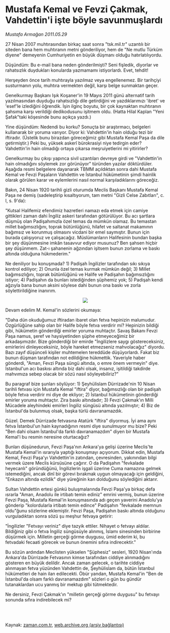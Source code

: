 # Mustafa Kemal ve Fevzi Çakmak, Vahdettin'i işte böyle savunmuşlardı

*Mustafa Armağan 2011.05.29*

<td class="columnist-detail">
<p>27 Nisan 2007 muhtırasından birkaç saat sonra "tsk.mil.tr" uzantılı bir siteden bana hem muhtıranın metni gönderiliyor, hem de "Ne mutlu Türküm diyene" demeyenin Cumhuriyetin en büyük düşmanı olduğu hatırlatılıyordu.</p>
<p>
<div id="haberMetinDiv">
<p> Düşündüm: Bu e-mail bana neden gönderilmişti? Seni fişledik, diyorlar ve rahatsızlık duydukları konularda yazmamamı istiyorlardı. Evet, tehdit!
<p>Herşeyden önce tarih muhtırayla yazılmaz veya engellenemez. Bir tarihçiyi susturmanın yolu, muhtıra vermekten değil, karşı belge sunmaktan geçer.
<p>Genelkurmay Başkanı Işık Koşaner'in 19 Mayıs 2011 günü alternatif tarih yazılmasından duyduğu rahatsızlığı dile getirdiğini ve yazdıklarımızı 'ibret' ve 'esef'le izlediğini öğrendik. İşin ilginç boyutu, bir çok kaynaktan muhtıranın şahsıma karşı verildiği dedikodusunu işitmem oldu. (Hatta Hilal Kaplan "Yeni Şafak"taki köşesinde bunu açıkça yazdı.)
<p>Yine düşündüm: Nedendi bu korku? Sonuçta bir araştırmacı, belgeleri kullanarak bir yoruma varıyor. Diyor ki: Vahdettin'in hain olduğu tezi bir iftiradır. (Üstelik bunu birazdan göreceğimiz gibi Mustafa Kemal Paşa da dile getirmiştir.) Peki bu, yüksek askerî bürokrasiyi niye tedirgin eder? Vahdettin'in hain olmadığı ortaya çıkarsa meşruiyetlerini mi yitirirler?
<p>Genelkurmay bu çıkışı yapınca sivil uzantıları devreye girdi ve "Vahdettin'in hain olmadığını söylemek zor görünüyor" türünden yazılar döktürdüler. Aşağıda resmi belgelere dayanarak TBMM açıldıktan sonra dahi Mustafa Kemal ve Fevzi Paşaların Vahdettin ve İstanbul hükümetinin şimdi hainlik olarak görülen karar ve eylemlerini nasıl normal karşıladıklarını göreceğiz.
<p>Bakın, 24 Nisan 1920 tarihli gizli oturumda Meclis Başkanı Mustafa Kemal Paşa ne demiş (sadeleştirip kısaltıyorum, tam metni "Gizli Celse Zabıtları", c. I, s. 9'da):
<p>"Kutsal Halifemiz efendimiz hazretleri namazı eda etmek için camiye gittikleri zaman dahi İngiliz askeri tarafından götürülüyor. Bu acı şartlara düşmüş olan Padişahımızla özel temas da mümkün olamaz. Bu temastan millet bağımsızlığını, toprak bütünlüğünü, hilafet ve saltanat makamının bağımsız ve korunmuş olmasını vicdani bir emel saymıştır. Bunun için burada çalışıyoruz ve çalışacağız. Müslümanların Halifesinin bundan başka bir şey düşünmesine imkân tasavvur ediyor musunuz? Ben şahsen hiçbir şey düşünmem. Zat-ı şahanenin ağzından işitsem bunun zorlama ve baskı altında olduğuna hükmederim."
<p>Ne deniliyor bu konuşmada? 1) Padişah İngilizler tarafından sıkı sıkıya kontrol ediliyor; 2) Onunla özel temas kurmak mümkün değil; 3) Millet bağımsızlığını, toprak bütünlüğünü ve Halife ve Padişahın bağımsızlığını istiyor; 4) Padişahın da bunları istediğinden şüphemiz yok; 5) Padişah kendi ağzıyla bana bunun aksini söylese dahi bunun ona baskı ve zorla söylettirildiğine inanırım.
<p><p align="center"><img src="http://web.archive.org/web/20110903091041im_/http://medya.zaman.com.tr/2011/05/29/armagan01.jpg"/>
<p>Devam edelim M. Kemal'in sözlerini okumaya:
<p>"Daha dün okuduğumuz iftiradan ibaret olan fetva hepinizin malumudur. Özgürlüğüne sahip olan bir Halife böyle fetva verdirir mi? Hepinizin bildiği gibi, hükümetin gönderdiği emirler yoruma muhtaçtır. Savaş Bakanı Fevzi Paşa namus, şeref ve haysiyetinden şüphe etmeyeceğimiz bir arkadaşımızdır. Bize gönderdiği bir emirde "İngilizlere saygı göstereceksiniz, emirlerini dinleyeceksiniz, böyle hareket etmezseniz mahvolacağız" diyordu. Bazı zayıf düşünceli kişiler muhtemelen tereddüde düşüyorlardı. Fakat biz bunun düşman tarafından not edildiğine hükmettik. Yaveriyle haber gönderdi, "Aman, Fevzi Paşa süngü altında, o emre önem vermeyin" diye. İstanbul'un acı baskısı altında biz dahi olsak, insanız, işitildiği takdirde mahvımıza sebep olacak bir sözü nasıl söyleyebiliriz?"
<p>Bu paragraf bize şunları söylüyor: 1) Şeyhülislam Dürrizade'nin 10 Nisan tarihli fetvası için Mustafa Kemal "iftira" diyor, bağımsızlığı olan bir padişah böyle fetva verdirir mi diye de ekliyor; 2) İstanbul hükümetinin gönderdiği emirler yoruma muhtaçtır. Zira baskı altındadır; 3) Fevzi Çakmak'ın Milli Mücadele aleyhindeki emirleri İngiliz süngüsü altında yazılmıştır; 4) Biz de İstanbul'da bulunmuş olsak, başka türlü davranamazdık.
<p>Güzel. Demek Dürrizade fetvasına Atatürk "iftira" diyormuş. İyi ama aynı fetva İstanbul'un hain kaynadığının resmi diye sunulmuyor mu bize? Peki "Ben dahi olsam İstanbul'da farklı davranamazdım" diyen bir Mustafa Kemal'i bu resmin neresine oturtacağız?
<p>Bunları düşünedurun, Fevzi Paşa'nın Ankara'ya gelişi üzerine Meclis'te Mustafa Kemal'in ısrarıyla yaptığı konuşmayı açıyorum. Dikkat edin, Mustafa Kemal, Fevzi Paşa'yı Vahdettin'in zatından, çevresinden, yakınından bilgi vermek üzere Meclis kürsüsüne çağırır. O da Padişahın "fevkalade heyecanlı" göründüğünü, İngilizlerin işgali üzerine Cuma namazına gelmek istemediğini, ancak dinî bir görevi bırakmak uygun olmayacağı için geldiğini, "Enkazın altında ezildik" diye yüreğinin kan dolduğunu söylediğini aktarır.
<p>Sultan Vahdettin ertesi günkü buluşmalarında Fevzi Paşa'ya birkaç defa ısrarla "Aman, Anadolu ile irtibatı temin ediniz" emrini vermiş, bunun üzerine Fevzi Paşa, Mustafa Kemal'in konuşmasında adı geçen yaverini Anadolu'ya gönderip "kolordularla irtibatı temin edince" Padişahın "fevkalade memnun oldu"ğunu sözlerine eklemiştir. Fevzi Paşa, Padişahın baskı altında olduğunu vurguladıktan sonra sözü şu meşhur fetvaya getirir:
<p>"İngilizler "Fetvayı veriniz" diye tazyik ettiler. Nihayet o fetvayı aldılar. Bildiğiniz gibi o fetva İngiliz süngüsüyle alınmış, İslamı sinesinden birbirine düşürmek için. Milletin gerçeği görme duygusu, ümid ederim ki, bu fetvadaki fecaati görecek ve bunun önemini sıfıra indirecektir."
<p>Bu sözün ardından Meclisten yükselen "Şüphesiz" sesleri, 1920 Nisan'ında Ankara'da Dürrizade Fetvasının kimse tarafından ciddiye alınmadığını gösteren en büyük delildir. Ancak zaman gelecek, o tarihte ciddiye alınmayan fetva yüzünden Vahdettin de, Şeyhülislam da, bütün İstanbul hükümetleri de hain ilan edilecekti. Öbür yandan, Mustafa Kemal'in "Ben de İstanbul'da olsam farklı davranamazdım" sözleri o gün bu gündür tutanaklardan ucu yanmış bir mektup gibi tütmektedir.
<p>Ne dersiniz, Fevzi Çakmak'ın "milletin gerçeği görme duygusu" bu fetvayı sonunda sıfıra indirebilecek mi? </p></p></p></p></p></p></p></p></p></p></p></p></p></p></p></p></p></p></p></div>
</p>


<p><br>
		 </br></p></td>

Kaynak: [zaman.com.tr](http://zaman.com.tr/yazar.do?yazino=1139994), [web.archive.org (arşiv bağlantısı)](http://web.archive.org/web/20110903091041/http://zaman.com.tr:80/yazar.do?yazino=1139994)
